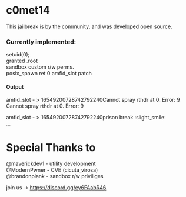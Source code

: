 # c0met14


This jailbreak is by the community, and was developed open source.

### Currently implemented: 
setuid(0); <br />
granted .root<br />
sandbox custom r/w perms.<br />
posix_spawn ret 0
amfid_slot patch

#### Output <br />
amfid_slot - > 16549200728742792240Cannot spray rthdr at 0. Error: 9 <br />
Cannot spray rthdr at 0. Error: 9 <br />

amfid_slot - > 16549200728742792240prison break :slight_smile: <br />
... <br />

# Special Thanks to
@maverickdev1 - utility development<br />
@ModernPwner - CVE (cicuta_virosa)<br />
@brandonplank - sandbox r/w priviliges


join us -> https://discord.gg/ey6FAabR46

